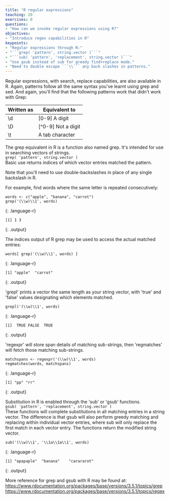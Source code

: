 ```yaml
---
title: "R regular expressions"
teaching: 20
exercises: 0
questions:
- "How can we invoke regular expressions using R?"
objectives:
- "Introduce regex capabilities in R"
keypoints:
- "Regular expressions through R:"
- "```grep( 'pattern', string.vector )```"
- "```sub( 'pattern', 'replacement', string.vector )```"
- "Use gsub instead of sub for greedy find+replace mode."
- "Need to double escape ```\\``` any back slashes in patterns."
---
```


Regular expressions, with search, replace capabilities, are also available in R.
Again, patterns follow all the same syntax you've learnt using grep and sed.
And again, you'll find that the following patterns work that didn't work with Grep:  
  
Written as | Equivalent to
----|----
\\d | [0-9] A digit
\\D | [^0-9] Not a digit
\\t | A tab character


  
The grep equivalent in R is a function also named grep. It's intended for use in searching
vectors of strings.  
```grep( 'pattern', string.vector )```  
Basic use returns indices of which vector entries matched the pattern.  
  
Note that you'll need to use double-backslashes in place of any single backslash in R.  
  
For example, find words where the same letter is repeated consecutively:  
~~~
words <- c("apple", "banana", "carrot")
grep('(\\w)\\1', words)
~~~
{: .language-r}
~~~
[1] 1 3
~~~
{: .output}

The indices output of R grep may be used to access the actual matched entries:
~~~
words[ grep('(\\w)\\1', words) ]
~~~
{: .language-r}
~~~
[1] "apple"  "carrot"
~~~
{: .output}

'grepl' prints a vector the same length as your string vector, with 'true' and 'false' values
designating which elements matched.
~~~
grepl('(\\w)\\1', words)
~~~
{: .language-r}
~~~
[1]  TRUE FALSE  TRUE
~~~
{: .output}

'regexpr' will store span details of matching sub-strings, then 'regmatches' will fetch those
matching sub-strings.
~~~
matchspans <- regexpr('(\\w)\\1', words)
regmatches(words, matchspans)
~~~
{: .language-r}
~~~
[1] "pp" "rr"
~~~
{: .output}


  
Substitution in R is enabled through the 'sub' or 'gsub' functions.  
```gsub( 'pattern', 'replacement', string.vector )```  
These functions will complete substitutions in all matching entries in a string vector. 
The difference is that gsub will also perform greedy matching and replacing within
individual vector entries, where sub will only replace the first match in each vector
entry.  The functions return the modified string vector.

~~~
sub('(\\w)\\1', '\\1a\\1a\\1', words)
~~~
{: .language-r}
~~~
[1] "apapaple"  "banana"    "carararot"
~~~
{: .output}


More reference for grep and gsub with R may be found at: 
https://www.rdocumentation.org/packages/base/versions/3.5.1/topics/grep
https://www.rdocumentation.org/packages/base/versions/3.5.1/topics/regex
